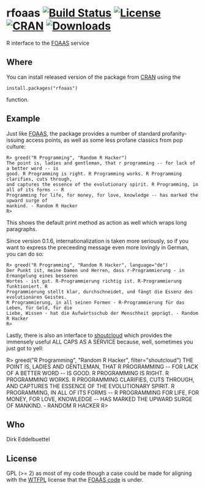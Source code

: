 # rfoaas [![Build Status](https://travis-ci.org/eddelbuettel/rfoaas.svg)](https://travis-ci.org/eddelbuettel/rfoaas) [![License](http://img.shields.io/badge/license-GPL%20%28%3E=%202%29-brightgreen.svg?style=flat)](http://www.gnu.org/licenses/gpl-2.0.html) [![CRAN](http://www.r-pkg.org/badges/version/rfoaas)](http://cran.r-project.org/package=rfoaas) [![Downloads](http://cranlogs.r-pkg.org/badges/rfoaas?color=brightgreen)](http://www.r-pkg.org/pkg/rfoaas)

R interface to the [FOAAS](http://foaas.com) service 

## Where

You can install released version of the package from
[CRAN](http://cran.r-project.org/) using the
```{.r}
install.packages("rfoaas")
```
function.

## Example

Just like [FOAAS](http://www.foaas.com), the package provides a number of
standard profanity-issuing access points, as well as some less profane
classics from pop culture:

```{.r}
R> greed("R Programming", "Random R Hacker")
The point is, ladies and gentleman, that r programming -- for lack of a better word -- is 
good. R Programming is right. R Programming works. R Programming clarifies, cuts through, 
and captures the essence of the evolutionary spirit. R Programming, in all of its forms -- R 
Programming for life, for money, for love, knowledge -- has marked the upward surge of 
mankind. - Random R Hacker 
R> 
```

This shows the default print method as action as well which wraps long paragraphs.

Since version 0.1.6, internationalization is taken more seriously, so if you
want to express the preceeding message even more lovingly in German, you can
do so:

```{.r}
R> greed("R Programming", "Random R Hacker", language="de")
Der Punkt ist, meine Damen und Herren, dass r-Programmierung - in Ermangelung eines besseren 
Wortes - ist gut. R-Programmierung richtig ist. R-Programmierung funktioniert. R 
Programmierung stellt klar, durchschneidet, und fängt die Essenz des evolutionären Geistes. 
R Programmierung, in all seinen Formen - R-Programmierung für das Leben, für Geld, für die 
Liebe, Wissen - hat die Aufwärtsschub der Menschheit geprägt. - Random R Hacker 
R> 
```

Lastly, there is also an interface to [shoutcloud](http://shoutcloud.io/)
which provides the immensely useful ALL CAPS AS A SERVICE because, well,
sometimes you just got to yell:

R> greed("R Programming", "Random R Hacker", filter="shoutcloud")
THE POINT IS, LADIES AND GENTLEMAN, THAT R PROGRAMMING -- FOR LACK OF A BETTER WORD -- IS 
GOOD. R PROGRAMMING IS RIGHT. R PROGRAMMING WORKS. R PROGRAMMING CLARIFIES, CUTS THROUGH, 
AND CAPTURES THE ESSENCE OF THE EVOLUTIONARY SPIRIT. R PROGRAMMING, IN ALL OF ITS FORMS -- R 
PROGRAMMING FOR LIFE, FOR MONEY, FOR LOVE, KNOWLEDGE -- HAS MARKED THE UPWARD SURGE OF 
MANKIND. - RANDOM R HACKER 
R> 

## Who

Dirk Eddelbuettel

## License

GPL (>= 2) as most of my code though a case could be made for aligning with
the [WTFPL](http://www.wtfpl.net/) license that the
[FOAAS code](https://github.com/tomdionysus/foaas/) is under. 
